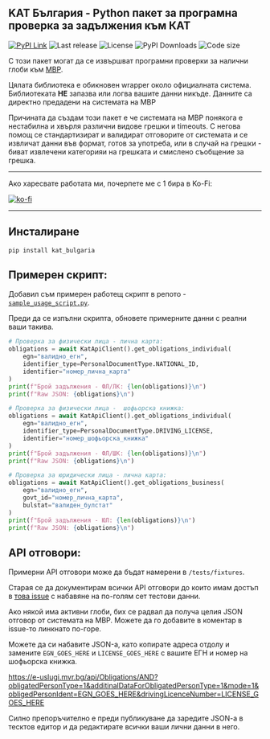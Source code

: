 ## KAT България - Python пакет за програмна проверка за задължения към КАТ

[![PyPI Link](https://img.shields.io/pypi/v/kat_bulgaria?style=flat-square)](https://pypi.org/project/kat-bulgaria/)
![Last release](https://img.shields.io/github/release-date/nedevski/py_kat_bulgaria?style=flat-square)
![License](https://img.shields.io/github/license/nedevski/py_kat_bulgaria?style=flat-square)
![PyPI Downloads](https://img.shields.io/pypi/dm/kat_bulgaria?style=flat-square)
![Code size](https://img.shields.io/github/languages/code-size/nedevski/py_kat_bulgaria?style=flat-square)

С този пакет могат да се извършват програмни проверки за налични глоби към [МВР](https://e-uslugi.mvr.bg/services/kat-obligations).

Цялата библиотека е обикновен wrapper около официалната система. Библиотеката **НЕ** запазва или логва вашите данни никъде. Данните са директно предадени на системата на МВР

Причината да създам този пакет е че системата на МВР понякога е нестабилна и хвърля различни видове грешки и timeouts. С негова помощ се стандартизират и валидират отговорите от системата и се извличат данни във формат, готов за употреба, или в случай на грешки - биват извлечени категорияи на грешката и смислено съобщение за грешка.

---

Ако харесвате работата ми, почерпете ме с 1 бира в Ko-Fi:

[![ko-fi](https://ko-fi.com/img/githubbutton_sm.svg)](https://ko-fi.com/nedevski/tip)

---

## Инсталиране

```shell
pip install kat_bulgaria
```

## Примерен скрипт:

Добавил съм примерен работещ скрипт в репото -  [`sample_usage_script.py`](sample_usage_script.py).

Преди да се изпълни скрипта, обновете примерните данни с реални ваши такива.


```python
# Проверка за физически лица - лична карта:
obligations = await KatApiClient().get_obligations_individual(
    egn="валидно_егн",
    identifier_type=PersonalDocumentType.NATIONAL_ID,
    identifier="номер_лична_карта"
)
print(f"Брой задължения - ФЛ/ЛК: {len(obligations)}\n")
print(f"Raw JSON: {obligations}\n")
```

```python
# Проверка за физически лица -  шофьорска книжка:
obligations = await KatApiClient().get_obligations_individual(
    egn="валидно_егн",
    identifier_type=PersonalDocumentType.DRIVING_LICENSE,
    identifier="номер_шофьорска_книжка"
)
print(f"Брой задължения - ФЛ/ШК: {len(obligations)}\n")
print(f"Raw JSON: {obligations}\n")
```

```python
# Проверка за юридически лица - лична карта:
obligations = await KatApiClient().get_obligations_business(
    egn="валидно_егн",
    govt_id="номер_лична_карта",
    bulstat="валиден_булстат"
)
print(f"Брой задължения - ЮЛ: {len(obligations)}\n")
print(f"Raw JSON: {obligations}\n")
```

## API отговори:

Примерни API отговори може да бъдат намерени в `/tests/fixtures`.

Старая се да документирам всички API отговори до които имам достъп в [това issue](https://github.com/Nedevski/py_kat_bulgaria/issues/2) с набавяне на по-голям сет тестови данни.

Ако някой има активни глоби, бих се радвал да получа целия JSON отговор от системата на МВР. Можете да го добавите в коментар в issue-то линкнато по-горе.

Можете да си набавите JSON-а, като копирате адреса отдолу и замените `EGN_GOES_HERE` и `LICENSE_GOES_HERE` с вашите ЕГН и номер на шофьорска книжка.

https://e-uslugi.mvr.bg/api/Obligations/AND?obligatedPersonType=1&additinalDataForObligatedPersonType=1&mode=1&obligedPersonIdent=EGN_GOES_HERE&drivingLicenceNumber=LICENSE_GOES_HERE

Силно препоръчително е преди публикуване да заредите JSON-a в тесктов едитор и да редактирате всички ваши лични данни в него.
